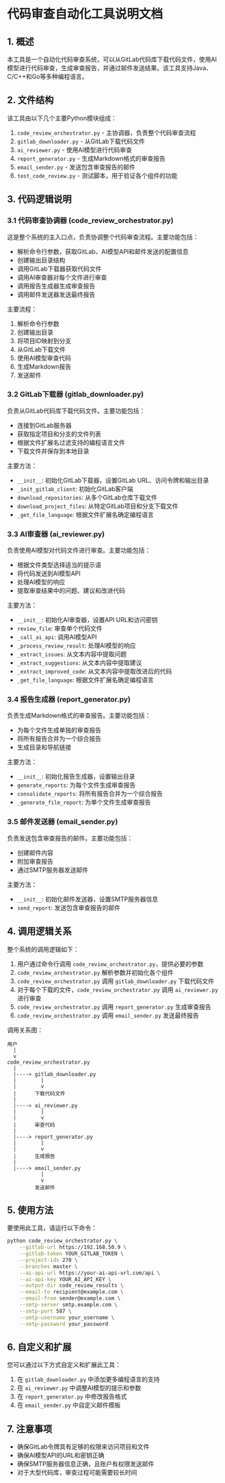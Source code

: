 # 代码审查自动化工具说明文档

## 1. 概述

本工具是一个自动化代码审查系统，可以从GitLab代码库下载代码文件，使用AI模型进行代码审查，生成审查报告，并通过邮件发送结果。该工具支持Java、C/C++和Go等多种编程语言。

## 2. 文件结构

该工具由以下几个主要Python模块组成：

1. `code_review_orchestrator.py` - 主协调器，负责整个代码审查流程
2. `gitlab_downloader.py` - 从GitLab下载代码文件
3. `ai_reviewer.py` - 使用AI模型进行代码审查
4. `report_generator.py` - 生成Markdown格式的审查报告
5. `email_sender.py` - 发送包含审查报告的邮件
6. `test_code_review.py` - 测试脚本，用于验证各个组件的功能

## 3. 代码逻辑说明

### 3.1 代码审查协调器 (code_review_orchestrator.py)

这是整个系统的主入口点，负责协调整个代码审查流程。主要功能包括：

- 解析命令行参数，获取GitLab、AI模型API和邮件发送的配置信息
- 创建输出目录结构
- 调用GitLab下载器获取代码文件
- 调用AI审查器对每个文件进行审查
- 调用报告生成器生成审查报告
- 调用邮件发送器发送最终报告

主要流程：
1. 解析命令行参数
2. 创建输出目录
3. 将项目ID映射到分支
4. 从GitLab下载文件
5. 使用AI模型审查代码
6. 生成Markdown报告
7. 发送邮件

### 3.2 GitLab下载器 (gitlab_downloader.py)

负责从GitLab代码库下载代码文件。主要功能包括：

- 连接到GitLab服务器
- 获取指定项目和分支的文件列表
- 根据文件扩展名过滤支持的编程语言文件
- 下载文件并保存到本地目录

主要方法：
- `__init__`: 初始化GitLab下载器，设置GitLab URL、访问令牌和输出目录
- `_init_gitlab_client`: 初始化GitLab客户端
- `download_repositories`: 从多个GitLab仓库下载文件
- `download_project_files`: 从特定GitLab项目和分支下载文件
- `_get_file_language`: 根据文件扩展名确定编程语言

### 3.3 AI审查器 (ai_reviewer.py)

负责使用AI模型对代码文件进行审查。主要功能包括：

- 根据文件类型选择适当的提示语
- 将代码发送到AI模型API
- 处理AI模型的响应
- 提取审查结果中的问题、建议和改进代码

主要方法：
- `__init__`: 初始化AI审查器，设置API URL和访问密钥
- `review_file`: 审查单个代码文件
- `_call_ai_api`: 调用AI模型API
- `_process_review_result`: 处理AI模型的响应
- `_extract_issues`: 从文本内容中提取问题
- `_extract_suggestions`: 从文本内容中提取建议
- `_extract_improved_code`: 从文本内容中提取改进后的代码
- `_get_file_language`: 根据文件扩展名确定编程语言

### 3.4 报告生成器 (report_generator.py)

负责生成Markdown格式的审查报告。主要功能包括：

- 为每个文件生成单独的审查报告
- 将所有报告合并为一个综合报告
- 生成目录和导航链接

主要方法：
- `__init__`: 初始化报告生成器，设置输出目录
- `generate_reports`: 为每个文件生成审查报告
- `consolidate_reports`: 将所有报告合并为一个综合报告
- `_generate_file_report`: 为单个文件生成审查报告

### 3.5 邮件发送器 (email_sender.py)

负责发送包含审查报告的邮件。主要功能包括：

- 创建邮件内容
- 附加审查报告
- 通过SMTP服务器发送邮件

主要方法：
- `__init__`: 初始化邮件发送器，设置SMTP服务器信息
- `send_report`: 发送包含审查报告的邮件

## 4. 调用逻辑关系

整个系统的调用逻辑如下：

1. 用户通过命令行调用 `code_review_orchestrator.py`，提供必要的参数
2. `code_review_orchestrator.py` 解析参数并初始化各个组件
3. `code_review_orchestrator.py` 调用 `gitlab_downloader.py` 下载代码文件
4. 对于每个下载的文件，`code_review_orchestrator.py` 调用 `ai_reviewer.py` 进行审查
5. `code_review_orchestrator.py` 调用 `report_generator.py` 生成审查报告
6. `code_review_orchestrator.py` 调用 `email_sender.py` 发送最终报告

调用关系图：

```
用户
  |
  v
code_review_orchestrator.py
  |
  |----> gitlab_downloader.py
  |        |
  |        v
  |      下载代码文件
  |
  |----> ai_reviewer.py
  |        |
  |        v
  |      审查代码
  |
  |----> report_generator.py
  |        |
  |        v
  |      生成报告
  |
  |----> email_sender.py
           |
           v
         发送邮件
```

## 5. 使用方法

要使用此工具，请运行以下命令：

```bash
python code_review_orchestrator.py \
    --gitlab-url https://192.168.50.9 \
    --gitlab-token YOUR_GITLAB_TOKEN \
    --project-ids 270 \
    --branches master \
    --ai-api-url https://your-ai-api-url.com/api \
    --ai-api-key YOUR_AI_API_KEY \
    --output-dir code_review_results \
    --email-to recipient@example.com \
    --email-from sender@example.com \
    --smtp-server smtp.example.com \
    --smtp-port 587 \
    --smtp-username your_username \
    --smtp-password your_password
```

## 6. 自定义和扩展

您可以通过以下方式自定义和扩展此工具：

1. 在 `gitlab_downloader.py` 中添加更多编程语言的支持
2. 在 `ai_reviewer.py` 中调整AI模型的提示和参数
3. 在 `report_generator.py` 中修改报告格式
4. 在 `email_sender.py` 中自定义邮件模板

## 7. 注意事项

- 确保GitLab令牌具有足够的权限来访问项目和文件
- 确保AI模型API的URL和密钥正确
- 确保SMTP服务器信息正确，且账户有权限发送邮件
- 对于大型代码库，审查过程可能需要较长时间
